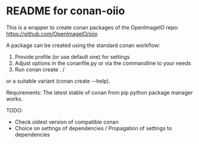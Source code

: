 README for conan-oiio
======================

This is a wrapper to create conan packages of the OpenImageIO repo: https://github.com/OpenImageIO/oiio

A package can be created using the standard conan workflow:

1. Provide profile (or use default one) for settings
2. Adjust options in the conanfile.py or via the commandline to your needs
3. Run conan create . <user>/<channel>

or a suitable variant (conan create --help).

Requirements:
The latest stable of conan from pip python package manager works.

TODO:
- Check oldest version of compatible conan
- Choice on settings of dependencies / Propagation of settings to dependencies
